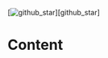 [![github_star](https://img.shields.io/github/stars/hashintel/hash?label=Star%20on%20GitHub&style=social)][github_star]

# Content


